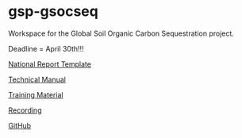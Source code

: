 # gsp-gsocseq
Workspace for the Global Soil Organic Carbon Sequestration project.

Deadline = April 30th!!!

[National Report Template](https://docs.google.com/document/d/1t1mNp55V8z_yJbtr98_Lj-t1JsjZaI_F)

[Technical Manual](https://fao-gsp.github.io/GSOCseq/)

[Training Material](https://drive.google.com/drive/folders/1EM0U7-uUNTdTtjCeJT8b-Uo-8D41z3fx)

[Recording](https://drive.google.com/drive/folders/1Wmv8yAMjJNmWNrf0zIP64XRoV2OXbVqQ)

[GitHub](https://github.com/FAO-GSP/GBSmap)
